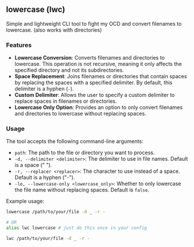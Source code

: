 ## lowercase (lwc)

Simple and lightweight CLI tool to fight my OCD and convert filenames to lowercase. (also works with directories)

### Features

- **Lowercase Conversion**: Converts filenames and directories to lowercase. This operation is not recursive, meaning it only affects the specified directory and not its subdirectories.
- **Space Replacement**: Joins filenames or directories that contain spaces by replacing the spaces with a specified delimiter. By default, this delimiter is a hyphen (`-`).
- **Custom Delimiter**: Allows the user to specify a custom delimiter to replace spaces in filenames or directories.
- **Lowercase Only Option**: Provides an option to only convert filenames and directories to lowercase without replacing spaces.

### Usage

The tool accepts the following command-line arguments:

- `path`: The path to the file or directory you want to process.
- `-d, --delimiter <delimiter>`: The delimiter to use in file names. Default is a space (" ").
- `-r, --replacer <replacer>`: The character to use instead of a space. Default is a hyphen ("-").
- `-lo, --lowercase-only <lowercase_only>`: Whether to only lowercase the file name without replacing spaces. Default is `false`.

Example usage:

```bash
lowercase /path/to/your/file -d _ -r -

# OR
alias lwc lowercase # just do this once in your config

lwc /path/to/your/file -d _ -r -
```
